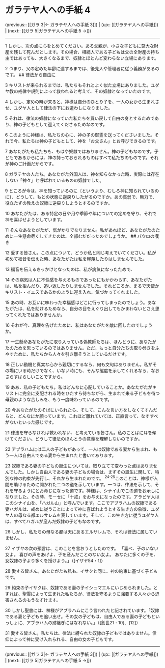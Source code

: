 # ガラテヤ人への手紙 4

(previous:: [[ガラ 3|← ガラテヤ人への手紙 3]]) | (up:: [[ガラテヤ人への手紙]]) | (next:: [[ガラ 5|ガラテヤ人への手紙 5 →]])

***


1 しかし、次の点に心をとめてください。ある父親が、小さな子どもに莫大な財産を残して死んだとします。その場合、相続人である子どもは父の全財産の持ち主ではあっても、大きくなるまで、奴隷とほとんど変わらない立場にあります。 

2 つまり、父の定めた年齢に達するまでは、後見人や管理者に従う義務があるのです。 ## 律法から自由に 

3 キリストが来られるまでは、私たちもそれとよく似た立場にありました。ユダヤ教の戒律や規則によって救われると考えて、その奴隷となっていたのです。 

4 しかし、定めの時が来ると、神様は自分のひとり子を、一人の女から生まれさせ、ユダヤ人として律法の下にお遣わしになりました。 

5 それは、律法の奴隷になっていた私たちを買い戻して自由の身とするためであり、神の子どもとして迎えてくださるためなのです。 

6 このように神様は、私たちの心に、神の子の御霊を送ってくださいました。それで今、私たちは神の子どもとして、神を「お父さん」とお呼びできるのです。 

7 あなたがたも私たちも、もはや奴隷ではありません。神の子どもなのです。子どもであるからには、神の持っておられるものはすべて私たちのものです。それが神のご計画だからです。 

8 ガラテヤの人たち。あなたがた外国人は、神を知らなかった時、実際には存在しない「神々」と呼ばれているものの奴隷でした。 

9 ところが今は、神を知っているのに〔というより、むしろ神に知られているのに〕、どうして、もとの状態に逆戻りしたがるのですか。あの貧弱で、無力で、役立たずの教えの奴隷に逆戻りしようとするのですか。 

10 あなたがたは、ある特定の日や月や季節や年についての定めを守り、それで神を喜ばせようとしています。 

11 そんなあなたがたが、気がかりでなりません。私があれほど、あなたがたのために一生懸命尽くしてきたのは、全部むだだったのでしょうか。 ## パウロの嘆き 

12 愛する皆さん。この点について、どうか私と同じ考えでいてください。私が初めて福音を伝えた時、あなたがたは私を軽蔑したりはしませんでした。 

13 福音を伝えるきっかけとなったのは、私が病気になったためで、 

14 その病気は人に不快感を与えるものであったにもかかわらず、あなたがたは、私を拒んだり、追い返したりしませんでした。それどころか、まるで天使かキリスト・イエスであるかのように迎え入れ、気づかってくれました。 

15 あの時、お互いに味わった幸福感はどこに行ってしまったのでしょう。あなたがたは、私を助けるためなら、自分の目をえぐり出してもかまわないとさえ思ってくれたではありませんか。 

16 それが今、真理を告げたために、私はあなたがたを敵に回したのでしょうか。 

17 一生懸命あなたがたに取り入っている偽教師たちは、ほんとうに、あなたがたのためを思っているのではありません。ただ、もっと自分たちの取り巻きをふやすために、私たちから人々を引き離そうとしているだけです。 

18 正しい動機と真実な心から親切にするなら、何も文句はありません。私がその場にいる時だけでなく、いない時にも、そんな態度を示してくれるなら、なおさらすばらしいことですから。 

19 ああ、私の子どもたち。私はどんなに心配していることか。あなたがたがキリストに完全に支配される時をひたすら待ちながら、生まれて来る子どもを待つ母親のような苦しみを、もう一度味わっているのです。 

20 今あなたがたのそばにいられたら、そして、こんな言い方をしなくてすんだらと、どんなにか願っています。これほど離れていては、正直言って、なすすべがないといった感じです。 

21 律法を守らなければ救われない、と考えている皆さん。私のことばに耳を傾けてください。どうして律法のほんとうの意義を理解しないのですか。 

22 アブラハムには二人の子どもがあって、一人は奴隷である妻から生まれ、もう一人は自由人である妻から生まれたと書いてあります。 

23 奴隷である妻の子どもの誕生については、取り立てて変わった点はありませんでした。しかし自由人である妻の子どもの場合は、まずその誕生に関して、特別な神の約束が先行し、それから生まれたのです。 <sup class="versenum">24-25</sup>このことは、神様が人間を助けるために開かれた二つの道を示しています。一つは、律法を示して、それを守るようにとお命じになった道です。神様は、シナイ山でこの道をお示しになりました。その時、モーセに「十戒」をお与えになったのです。アラビヤ人はこのシナイ山を、「ハガル山」と呼んでいます。ここでアブラハムの奴隷である妻ハガルは、戒めに従うことによって神に喜ばれようとする生き方の象徴、ユダヤ人の母なる都エルサレムを表しています。そして、この生き方に従うユダヤ人は、すべてハガルが産んだ奴隷の子どもなのです。 

26 しかし、私たちの母なる都は天にあるエルサレムで、それは律法に属していません。 

27 イザヤの次の預言は、このことを言おうとしたのです。 「喜べ、子のいない女よ。 喜びの声をあげよ、子を産んだことのない女よ。 あなたに多くの子を、 女奴隷の子より多くを授けよう。」（[イザヤ54・1]） 

28 愛する皆さん。あなたがたも私も、イサクと同じ、神の約束に基づく子どもです。 

29 約束の子イサクは、奴隷である妻の子イシュマエルにいじめられました。とすれば、聖霊によって生まれた私たちが、律法を守るように強要する人々から迫害されるのもうなずけます。 

30 しかし聖書には、神様がアブラハムにこう言われたと記されています。「奴隷である妻と子どもを追い出せ。その女の子どもは、自由人である妻の子どもといっしょに、アブラハムの跡継ぎにはなれない。」（[創世21・10]、[12]） 

31 愛する皆さん。私たちは、律法に縛られた奴隷の子どもではありません。信仰によって神に受け入れられる、自由の女の子どもです。

***

(previous:: [[ガラ 3|← ガラテヤ人への手紙 3]]) | (up:: [[ガラテヤ人への手紙]]) | (next:: [[ガラ 5|ガラテヤ人への手紙 5 →]])
